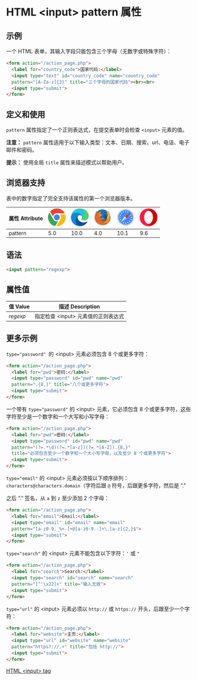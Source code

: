HTML \<input> pattern 属性
===

## 示例

一个 HTML 表单，其输入字段只能包含三个字母（无数字或特殊字符）：

```html idoc:preview:iframe
<form action="/action_page.php">
  <label for="country_code">国家代码:</label>
  <input type="text" id="country_code" name="country_code"
  pattern="[A-Za-z]{3}" title="三个字母的国家代码"><br><br>
  <input type="submit">
</form>
```

## 定义和使用

`pattern` 属性指定了一个正则表达式，在提交表单时会检查 `<input>` 元素的值。

**注意：** `pattern` 属性适用于以下输入类型：文本、日期、搜索、url、电话、电子邮件和密码。

**提示：** 使用全局 `title` 属性来描述模式以帮助用户。

## 浏览器支持

表中的数字指定了完全支持该属性的第一个浏览器版本。

| 属性 Attribute | ![chrome][1] | ![edge][2] | ![firefox][3] | ![safari][4] | ![opera][5] |
| --- | --- | --- | --- | --- | --- |
| pattern   | 5.0 | 10.0 | 4.0 | 10.1 | 9.6 |
<!--rehype:style=width: 100%; display: inline-table;-->

## 语法

```html
<input pattern="regexp">
```

## 属性值

| 值 Value | 描述 Description |
| ----- | ----- |
| *regexp* | 指定检查 \<input> 元素值的正则表达式 |
<!--rehype:style=width: 100%; display: inline-table;-->

## 更多示例

`type="password" `的 \<input> 元素必须包含 8 个或更多字符：

```html idoc:preview:iframe
<form action="/action_page.php">
  <label for="pwd">密码:</label>
  <input type="password" id="pwd" name="pwd"
  pattern=".{8,}" title="八个或更多字符">
  <input type="submit">
</form>
```

一个带有 `type="password"` 的 \<input> 元素，它必须包含 8 个或更多字符，这些字符至少是一个数字和一个大写和小写字母：

```html idoc:preview:iframe
<form action="/action_page.php">
  <label for="pwd">密码:</label>
  <input type="password" id="pwd" name="pwd"
  pattern="(?=.*\d)(?=.*[a-z])(?=.*[A-Z]).{8,}"
  title="必须包含至少一个数字和一个大小写字母，以及至少 8 个或更多字符">
  <input type="submit">
</form>
```

`type="email"` 的 \<input> 元素必须按以下顺序排列：`characters@characters.domain`（字符后跟 `@` 符号，后跟更多字符，然后是 "."

之后 ”.” 签名，从 `a` 到 `z` 至少添加 2 个字母：

```html idoc:preview:iframe
<form action="/action_page.php">
  <label for="email">Email:</label>
  <input type="email" id="email" name="email"
  pattern="[a-z0-9._%+-]+@[a-z0-9.-]+\.[a-z]{2,}$">
  <input type="submit">
</form>
```

`type="search"` 的 \<input> 元素不能包含以下字符：`'` 或 `"`

```html idoc:preview:iframe
<form action="/action_page.php">
  <label for="search">Search:</label>
  <input type="search" id="search" name="search"
  pattern="[^'\x22]+" title="输入无效">
  <input type="submit">
</form>
```

`type="url"` 的 \<input> 元素必须以 `http://` 或 `https://` 开头，后跟至少一个字符：

```html idoc:preview:iframe
<form action="/action_page.php">
  <label for="website">主页:</label>
  <input type="url" id="website" name="website"
  pattern="https?://.+" title="包括 http://">
  <input type="submit">
</form>
```

[HTML \<input> tag](./input.md "HTML input 标签参考")

[1]: ../assets/chrome.svg
[2]: ../assets/edge.svg
[3]: ../assets/firefox.svg
[4]: ../assets/safari.svg
[5]: ../assets/opera.svg


